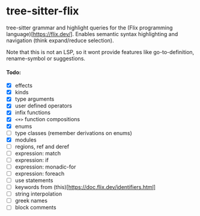 # tree-sitter-flix
tree-sitter grammar and highlight queries for the (Flix programming language)[https://flix.dev/].
Enables semantic syntax highlighting and navigation (think expand/reduce selection).

Note that this is not an LSP, so it wont provide features like go-to-definition, rename-symbol or suggestions.

#### Todo:
- [x] effects
- [x] kinds
- [x] type arguments
- [x] user defined operators
- [x] infix functions
- [x] `<+>` function compositions
- [x] enums
- [ ] type classes (remember derivations on enums)
- [x] modules
- [ ] regions, ref and deref
- [ ] expression: match
- [ ] expression: if
- [ ] expression: monadic-for
- [ ] expression: foreach
- [ ] use statements
- [ ] keywords from (this)[https://doc.flix.dev/identifiers.html]
- [ ] string interpolation
- [ ] greek names
- [ ] block comments
